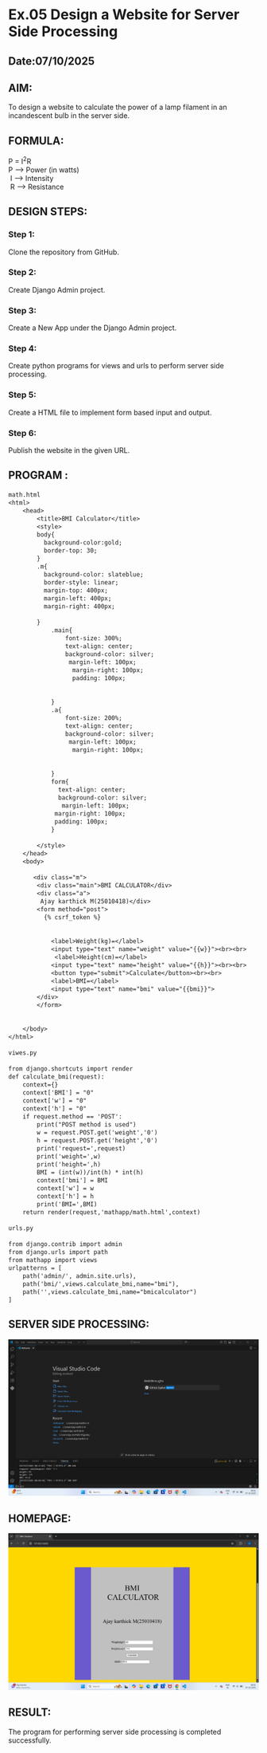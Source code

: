 # Ex.05 Design a Website for Server Side Processing
## Date:07/10/2025

## AIM:
 To design a website to calculate the power of a lamp filament in an incandescent bulb in the server side. 


## FORMULA:
P = I<sup>2</sup>R
<br> P --> Power (in watts)
<br> I --> Intensity
<br> R --> Resistance

## DESIGN STEPS:

### Step 1:
Clone the repository from GitHub.

### Step 2:
Create Django Admin project.

### Step 3:
Create a New App under the Django Admin project.

### Step 4:
Create python programs for views and urls to perform server side processing.

### Step 5:
Create a HTML file to implement form based input and output.

### Step 6:
Publish the website in the given URL.

## PROGRAM :
```
math.html
<html>
    <head>
        <title>BMI Calculator</title>
        <style>
        body{
          background-color:gold;
          border-top: 30;
        }
        .m{
          background-color: slateblue;
          border-style: linear;
          margin-top: 400px;
          margin-left: 400px;
          margin-right: 400px;
          
        }
            .main{
                font-size: 300%;
                text-align: center;
                background-color: silver;
                 margin-left: 100px;
                  margin-right: 100px;
                  padding: 100px;
                  
                  
            }
            .a{
                font-size: 200%;
                text-align: center;
                background-color: silver;
                 margin-left: 100px;
                  margin-right: 100px;
                
                 
            }
            form{
              text-align: center;
              background-color: silver;
               margin-left: 100px;
             margin-right: 100px;
             padding: 100px;
            }
           
        </style>
    </head>
    <body>

       <div class="m">
        <div class="main">BMI CALCULATOR</div>
        <div class="a">
         Ajay karthick M(25010418)</div>
        <form method="post">
          {% csrf_token %}
           
           
            <label>Weight(kg)=</label>
            <input type="text" name="weight" value="{{w}}"><br><br>
             <label>Height(cm)=</label>
            <input type="text" name="height" value="{{h}}"><br><br>
            <button type="submit">Calculate</button><br><br>
            <label>BMI=</label>
            <input type="text" name="bmi" value="{{bmi}}">
        </div>
        </form>
        
        
    </body>
</html>

viwes.py

from django.shortcuts import render 
def calculate_bmi(request): 
    context={} 
    context['BMI'] = "0" 
    context['w'] = "0" 
    context['h'] = "0" 
    if request.method == 'POST': 
        print("POST method is used")
        w = request.POST.get('weight','0')
        h = request.POST.get('height','0')
        print('request=',request) 
        print('weight=',w) 
        print('height=',h) 
        BMI = (int(w))/int(h) * int(h) 
        context['bmi'] = BMI 
        context['w'] = w
        context['h'] = h
        print('BMI=',BMI) 
    return render(request,'mathapp/math.html',context)

urls.py

from django.contrib import admin
from django.urls import path 
from mathapp import views 
urlpatterns = [ 
    path('admin/', admin.site.urls), 
    path('bmi/',views.calculate_bmi,name="bmi"),
    path('',views.calculate_bmi,name="bmicalculator")
]
```


## SERVER SIDE PROCESSING:
![alt text](<Screenshot 2025-10-07 085123.png>)

## HOMEPAGE:

![alt text](<Screenshot 2025-10-07 085143.png>)
## RESULT:
The program for performing server side processing is completed successfully.
